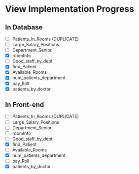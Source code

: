 # View Implementation Progress

## In Database

- [ ] Patients_In_Rooms (DUPLICATE)
- [ ] Large_Salary_Positions
- [ ] Department_Senior
- [x] roomInfo
- [ ] Good_staff_by_dept
- [x] find_Patient
- [x] Available_Rooms
- [x] num_patients_department
- [x] pay_Roll
- [x] patients_by_doctor

## In Front-end

- [ ] Patients_In_Rooms (DUPLICATE)
- [ ] Large_Salary_Positions
- [ ] Department_Senior
- [ ] roomInfo
- [ ] Good_staff_by_dept
- [x] find_Patient
- [ ] Available_Rooms
- [x] num_patients_department
- [ ] pay_Roll
- [x] patients_by_doctor
